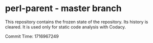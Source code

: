# perl-parent - master branch

This repository contains the frozen state of the repository.
Its history is cleared. It is used only for static code
analysis with Codacy.

Commit Time: 1716967249